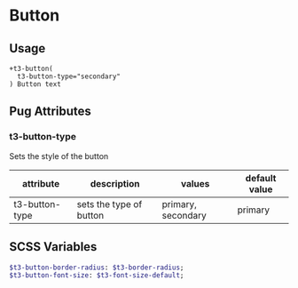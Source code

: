 # Button


## Usage
```pug
+t3-button(
  t3-button-type="secondary"
) Button text
```


## Pug Attributes

### t3-button-type

Sets the style of the button

| attribute      | description             | values             | default value |
| -------------- | ----------------------- | ------------------ | ------------- |
| t3-button-type | sets the type of button | primary, secondary | primary       |


## SCSS Variables

```sass
$t3-button-border-radius: $t3-border-radius;
$t3-button-font-size: $t3-font-size-default;
```
